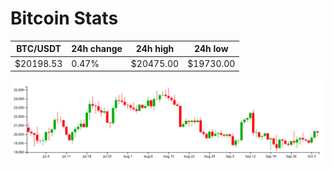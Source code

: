 # Bitcoin Stats

BTC/USDT|24h change|24h high|24h low|
|---|---|---|---|
|$20198.53|0.47%|$20475.00|$19730.00|

<img src="./chart.svg">
